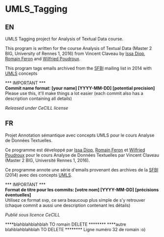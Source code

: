 # UMLS_Tagging
## EN
UMLS Tagging project for Analysis of Textual Data course.

This program is written for the course Analysis of Textual Data (Master 2 BIG, University of Rennes 1, 2016) from Vincent Claveau 
by [Issa Diop](https://github.com/Issa-ARTbio), [Romain Feron](https://github.com/RomainFeron) and [Wilfried Poudroux](https://github.com/Nastrogoth).

This program tags emails archived from the [SFBI](http://www.sfbi.fr/) mailing list in 2014 with [UMLS](https://www.nlm.nih.gov/research/umls/) concepts

*** IMPORTANT ***  
**Commit name format: [your name] [YYYY-MM-DD] [potential precision]**  
Please use this, it'll make things a lot easier (each commit also has a description containing all details)

*Released under CeCILL license*

## FR
Projet Annotation sémantique avec concepts UMLS pour le cours Analyse de Données Textuelles.

Ce programme est développé par [Issa Diop](https://github.com/Issa-ARTbio), [Romain Feron](https://github.com/RomainFeron) et [Wilfried Poudroux](https://github.com/Nastrogoth) 
pour le cours Analyse de Données Textuelles par Vincent Claveau (Master 2 BIG, Université Rennes 1, 2016).

Ce programme annote une série d'emails provenant des archives de la [SFBI](http://www.sfbi.fr/) (2014) avec des concepts [UMLS](https://www.nlm.nih.gov/research/umls/).

*** IMPORTANT ***  
**Format de titre pour les commits: [votre nom] [YYYY-MM-DD] [précisions éventuelles]**  
Utilisez ce format svp, ce sera beaucoup plus simple de s'y retrouver (chaque commit a aussi une description contenant les détails)

*Publié sous licence CeCILL*

****blahblahblahblah TO romain DELETE ********
****autre blahblahblahblah TO DELETE ********
Ligne numéro 32 de romain :o)
